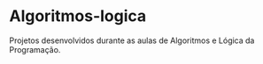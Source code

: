 # Algoritmos-logica
 Projetos desenvolvidos durante as aulas de Algoritmos e Lógica da Programação.
